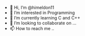 - 👋 Hi, I’m @himeldon11
- 👀 I’m interested in Programming
- 🌱 I’m currently learning C and C++
- 💞️ I’m looking to collaborate on ...
- 📫 How to reach me ..

<!---
himeldon11/himeldon11 is a ✨ special ✨ repository because its `README.md` (this file) appears on your GitHub profile.
You can click the Preview link to take a look at your changes.
--->
